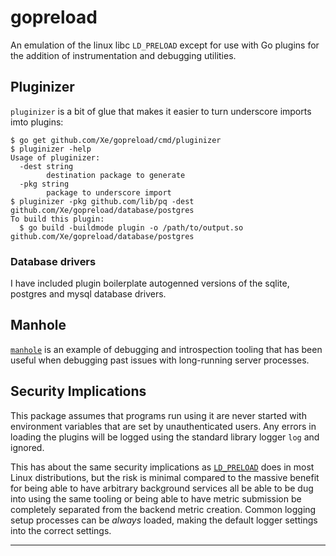 gopreload
=========

An emulation of the linux libc `LD_PRELOAD` except for use with Go plugins for
the addition of instrumentation and debugging utilities.

## Pluginizer

`pluginizer` is a bit of glue that makes it easier to turn underscore imports
imto plugins:

```console
$ go get github.com/Xe/gopreload/cmd/pluginizer
$ pluginizer -help
Usage of pluginizer:
  -dest string
        destination package to generate
  -pkg string
        package to underscore import
$ pluginizer -pkg github.com/lib/pq -dest github.com/Xe/gopreload/database/postgres
To build this plugin:
  $ go build -buildmode plugin -o /path/to/output.so github.com/Xe/gopreload/database/postgres
```

### Database drivers

I have included plugin boilerplate autogenned versions of the sqlite, postgres
and mysql database drivers.

## Manhole

[`manhole`][manhole] is an example of debugging and introspection tooling that has
been useful when debugging past issues with long-running server processes.

## Security Implications

This package assumes that programs run using it are never started with environment
variables that are set by unauthenticated users. Any errors in loading the plugins
will be logged using the standard library logger `log` and ignored.

This has about the same security implications as [`LD_PRELOAD`][ld-preload] does in most
Linux distributions, but the risk is minimal compared to the massive benefit for
being able to have arbitrary background services all be able to be dug into using
the same tooling or being able to have metric submission be completely separated
from the backend metric creation. Common logging setup processes can be _always_
loaded, making the default logger settings into the correct settings.

---

[manhole]: https://github.com/Xe/gopreload/tree/master/manhole
[ld-preload]: https://rafalcieslak.wordpress.com/2013/04/02/dynamic-linker-tricks-using-ld_preload-to-cheat-inject-features-and-investigate-programs/
